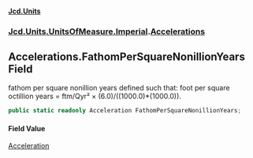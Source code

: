 #### [Jcd.Units](index 'index')
### [Jcd.Units.UnitsOfMeasure.Imperial](Jcd.Units.UnitsOfMeasure.Imperial 'Jcd.Units.UnitsOfMeasure.Imperial').[Accelerations](Accelerations 'Jcd.Units.UnitsOfMeasure.Imperial.Accelerations')

## Accelerations.FathomPerSquareNonillionYears Field

fathom per square nonillion years defined such that: foot per square octillion years = ftm/Qyr² ×
(6.0)/((1000.0)*(1000.0)).

```csharp
public static readonly Acceleration FathomPerSquareNonillionYears;
```

#### Field Value
[Acceleration](Acceleration 'Jcd.Units.UnitTypes.Acceleration')